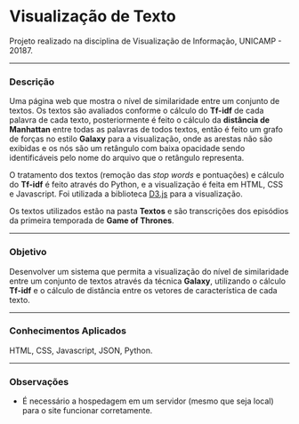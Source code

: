 # Visualização de Texto
Projeto realizado na disciplina de Visualização de Informação, UNICAMP - 20187.

***
### Descrição
Uma página web que mostra o nível de similaridade entre um conjunto de textos. Os textos são avaliados conforme o cálculo do **Tf-idf** de cada palavra de cada texto, posteriormente é feito o cálculo da **distância de Manhattan** entre todas as palavras de todos textos, então é feito um grafo de forças no estilo **Galaxy** para a visualização, onde as arestas não são exibidas e os nós são um retângulo com baixa opacidade sendo identificáveis pelo nome do arquivo que o retângulo representa.

O tratamento dos textos (remoção das _stop words_ e pontuações) e cálculo do **Tf-idf** é feito através do Python, e a visualização é feita em HTML, CSS e Javascript. Foi utilizada a biblioteca [D3.js](https://d3js.org/) para a visualização.

Os textos utilizados estão na pasta **Textos** e são transcrições dos episódios da primeira temporada de **Game of Thrones**.

***
### Objetivo
Desenvolver um sistema que permita a visualização do nível de similaridade entre um conjunto de textos através da técnica **Galaxy**, utilizando o cálculo **Tf-idf** e o cálculo de distância entre os vetores de característica de cada texto.

***
### Conhecimentos Aplicados
HTML, CSS, Javascript, JSON, Python.

***
### Observações
* É necessário a hospedagem em um servidor (mesmo que seja local) para o site funcionar corretamente.
